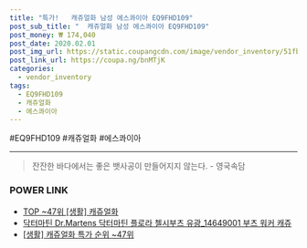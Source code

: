 ```yaml
--- 
title: "특가!   캐쥬얼화 남성 에스콰이아 EQ9FHD109" 
post_sub_title: "  캐쥬얼화 남성 에스콰이아 EQ9FHD109" 
post_money: ₩ 174,040 
post_date: 2020.02.01 
post_img_url: https://static.coupangcdn.com/image/vendor_inventory/51fb/2df5a2c3ccd326d201adfdb41f92b36e8bd363e1d4d522600ebe66bdff33.jpg 
post_link_url: https://coupa.ng/bnMTjK 
categories: 
  - vendor_inventory 
tags: 
  - EQ9FHD109 
  - 캐쥬얼화 
  - 에스콰이아 
--- 
```

  #EQ9FHD109 #캐쥬얼화 #에스콰이아 
<hr> 

> 잔잔한 바다에서는 좋은 뱃사공이 만들어지지 않는다. - 영국속담 


### POWER LINK

* <a href="https://blog.naver.com/an0733/221792337639" target="_blank"> TOP ~47위 [생활] 캐쥬얼화</a>
* <a href="https://blog.naver.com/fasyy4321/221784881468" target="_blank">닥터마틴 Dr.Martens 닥터마틴 플로라 첼시부츠 유광_14649001 부츠 워커 캐쥬</a>
* <a href="https://blog.naver.com/sakai111/221792337654" target="_blank"> [생활] 캐쥬얼화 특가 순위 ~47위</a>
